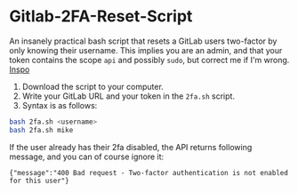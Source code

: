 # Gitlab-2FA-Reset-Script
An insanely practical bash script that resets a GitLab users two-factor by only knowing their username.
This implies you are an admin, and that your token contains the scope `api` and possibly `sudo`, but correct me if I'm wrong. [Inspo](https://docs.gitlab.com/ee/api/users.html#disable-two-factor-authentication)

1. Download the script to your computer.
2. Write your GitLab URL and your token in the `2fa.sh` script.
3. Syntax is as follows:
````bash
bash 2fa.sh <username>
bash 2fa.sh mike
````

If the user already has their 2fa disabled, the API returns following message, and you can of course ignore it:
````
{"message":"400 Bad request - Two-factor authentication is not enabled for this user"}
````

